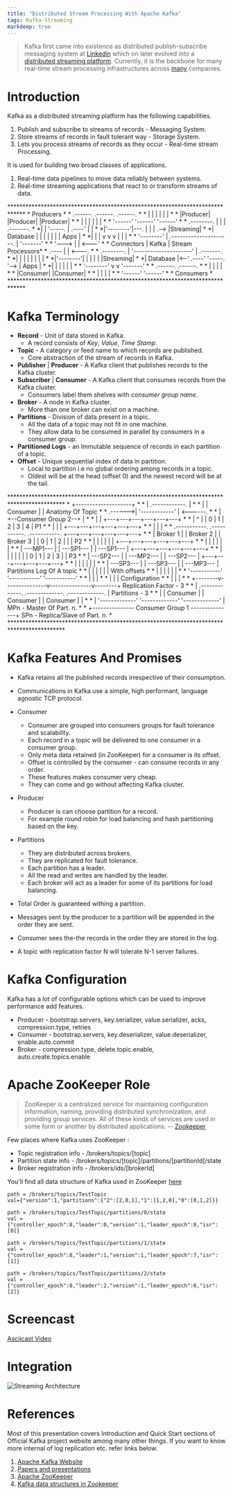 ```yaml
---
title: "Distributed Stream Processing With Apache Kafka"
tags: Kafka-Streaming 
markdeep: true
---
```


> Kafka first came into existence as distributed publish-subscribe messaging system at [Linkedin](https://engineering.linkedin.com/27/project-kafka-distributed-publish-subscribe-messaging-system-reaches-v06) which on later evolved into a [distributed streaming platform](https://kafka.apache.org/). Currently, it is the backbone for many real-time stream processing infrastructures across [many](https://cwiki.apache.org/confluence/display/KAFKA/Powered+By) companies.

Introduction
============
Kafka as a distributed streaming platform has the following capabilities.

1. Publish and subscribe to streams of records - Messaging System.
2. Store streams of records in fault tolerant way - Storage System.
3. Lets you process streams of records as they occur - Real-time stream Processing.

It is used for building two broad classes of applications.

1. Real-time data pipelines to move data reliably between systems.
2. Real-time streaming applications that react to or transform streams of data.


<div class="markdeep-diagram">
*****************************************************************************
*                              Producers                                    *
*                 .------.      .------.      .------.                      *
*                |        |    |        |    |        |                     *
*                |Producer|    |Producer|    |Producer|                     *
*                |        |    |        |    |        |                     *
*                 '------'      '------'      '------'                      *
* .--------.          |            |            |             .-------.     *
*|          |          '-----.     |      .----'             |         |    *
*|'--------'|---.             |    |     |              .--> |Streaming|    *
*| Database |    |            |    |     |             |     |   Apps  |    *
*|          |    |            v    v     v             |     |         |    *
* '--------'     |       .---------------------.       |      '-------'     *
*                 '---> |                       | <---'                     *
* Connectors            |         Kafka         |          Stream Processors*
*                 .---- |                       | <---.                     *
* .--------.     |       '---------------------'       |      .-------.     *
*|          |    |               |   |                 |     |         |    *
*|'--------'|    |               |   |                 |     |Streaming|    *
*| Database |<--'          .----'     '-----.           '--> |   Apps  |    *
*|          |             |                  |               |         |    *
* '--------'              v                  v                '-------'     *
*                      .------.          .------.                           *
*                     |        |        |        |                          *
*                     |Consumer|        |Consumer|                          *
*                     |        |        |        |                          *
*                      '------'          '------'                           *
*                               Consumers                                   *
*****************************************************************************
</div>

Kafka Terminology
=================
* **Record** - Unit of data stored in Kafka.
  + A record consists of *Key*, *Value*, *Time Stamp*.
* **Topic** - A category or feed name to which records are published.
  + Core abstraction of the stream of records in Kafka.
* **Publisher** \| **Producer** - A Kafka client that publishes records to the Kafka cluster.
* **Subscriber** \| **Consumer** - A Kafka client that consumes records from the Kafka cluster.
  + Consumers label them shelves with *consumer group name*.
* **Broker** - A node in Kafka cluster.
  + More than one broker can exist on a machine.
* **Partitions** - Division of data present in a topic.
  + All the data of a topic may not fit in one machine.
  + They allow data to be consumed in parallel by consumers in a consumer group.
* **Partitioned Logs** - an Immutable sequence of records in each partition of a topic.
* **Offset** - Unique sequential index of data in partition.
  + Local to partition i.e no global ordering among records in a topic.
  + Oldest will be at the head (offset 0) and the newest record will be at the tail.

<div class="markdeep-diagram">
******************************************************************************************
*               +--------------------+                                                   *
*               |   .------------.   |                                                   *
*               |   |  Consumer  |   |                       Anatomy Of Topic            *
*       .------>|   '------------'   | <------.                                          *
*      |        +--Consumer Group 2--+         |                                         *
*      |                                       |         +---+---+---+---+---+---+       *
*      |                   ^                   |         | 0 | 1 | 2 | 3 | 4 |     P1    *
*      |                   |                   |         +---+---+---+---+---+---+       *
*      |                   |                   |                                         *
*    .-----------.   .-----------.   .-----------.       +---+---+---+---+---+---+       *
*   |   Broker 1  | |   Broker 2  | |   Broker 3  |      | 0 | 1 | 2 |   |   |     P2    *
*   |             | |             | |             |      +---+---+---+---+---+---+       *
*   |             | |             | |             |                                      *
*   |  ---MP1---  | |  ---SP1---  | |  ---SP1---  |      +---+---+---+---+---+---+       *
*   |             | |             | |             |      | 0 | 1 | 2 | 3 |   |     P3    *
*   |  ---SP2---  | |  ---MP2---  | |  ---SP2---  |      +---+---+---+---+---+---+       *
*   |             | |             | |             |                                      *
*   |  ---SP3---  | |  ---SP3---  | |  ---MP3---  |       Partitions Log Of A topic      *
*   |             | |             | |             |             With offsets             *
*   |             | |             | |             |                                      *
*    '-----------'   '-----------'   '-----------'                                       *
*          |               |               |                                             *
*          |               |               |                   Configuration             *
*          |               |               |                                             *
* +--------v---------------v---------------v--------+    Replication Factor - 3          *
* | .-------------. .-------------. .-------------. |    Partitions - 3                  *
* | |  Consumer   | |  Consumer   | |  Consumer   | |                                    *
* | '-------------' '-------------' '-------------' |    MPn - Master Of Part. n.        *
* +--------------- Consumer Group 1  ---------------+    SPn - Replica/Slave of Part. n. *
******************************************************************************************
</div>

Kafka Features And Promises
===========================
* Kafka retains all the published records irrespective of their consumption.
* Communications in Kafka use a simple, high performant, language agnostic TCP protocol.
* Consumer 
  + Consumer are grouped into consumers groups for fault tolerance and scalability.
  + Each record in a topic will be delivered to one consumer in a consumer group.
  + Only meta data retained (in ZooKeeper) for a consumer is its offset.
  + Offset is controlled by the consumer - can consume records in any order.
  + These features makes consumer very cheap.
  + They can come and go without affecting Kafka cluster.
* Producer
  + Producer is can choose partition for a record.
  + For example round robin for load balancing and hash partitioning based on the key.
* Partitions
  + They are distributed across brokers.
  + They are replicated for fault tolerance.
  + Each partition has a leader.
  + All the read and writes are handled by the leader.
  + Each broker will act as a leader for some of its partitions for load balancing.

* Total Order is guaranteed withing a partition.
* Messages sent by the producer to a partition will be appended in the order they are sent.
* Consumer sees the-the records in the order they are stored in the log.
* A topic with replication factor N will tolerate N-1 server failures.

Kafka Configuration
===================
Kafka has a lot of configurable options which can be used to improve performance add features.

* Producer - bootstrap.servers, key.serializer, value.serializer, acks, compression.type, retries
* Consumer - bootstrap.servers, key.deserializer, value.deserializer, enable.auto.commit
* Broker - compression.type, delete.topic.enable, auto.create.topics.enable

Apache ZooKeeper Role
=====================
> ZooKeeper is a centralized service for maintaining configuration information, naming, providing distributed synchronization, and providing group services. All of these kinds of services are used in some form or another by distributed applications. -- [Zookeeper](https://zookeeper.apache.org/)

Few places where Kafka uses ZooKeeper :

* Topic registration info - /brokers/topics/[topic]
* Partition state info - /brokers/topics/[topic]/partitions/[partitionId]/state
* Broker registration info - /brokers/ids/[brokerId]

You'll find all data structure of Kafka used in ZooKeeper [here](https://cwiki.apache.org/confluence/display/KAFKA/Kafka+data+structures+in+Zookeeper)

~~~~~~~~~~~~~~~~~~~~~~~~~~~~~~~
path = /brokers/topics/TestTopic
val={"version":1,"partitions":{"2":[2,0,1],"1":[1,2,0],"0":[0,1,2]}}

path = /brokers/topics/TestTopic/partitions/0/state 
val = {"controller_epoch":8,"leader":0,"version":1,"leader_epoch":8,"isr":[0]}

path = /brokers/topics/TestTopic/partitions/1/state
val = {"controller_epoch":8,"leader":1,"version":1,"leader_epoch":7,"isr":[1]}

path = /brokers/topics/TestTopic/partitions/2/state
val = {"controller_epoch":8,"leader":2,"version":1,"leader_epoch":6,"isr":[2]}
~~~~~~~~~~~~~~~~~~~~~~~~~~~~~~~~

Screencast
================
[Asciicast Video](https://asciinema.org/a/97315)


Integration
================
![Streaming Architecture](/assets/images/streaming-architecture.svg)




References
==========
Most of this presentation covers Introduction and Quick Start sections of Official Kafka project website among many other things.
If you want to know more internal of log replication etc. refer links below.

1. [Apache Kafka Website](https://kafka.apache.org/)
2. [Papers and presentations](https://cwiki.apache.org/confluence/display/KAFKA/Kafka+papers+and+presentations)
3. [Apache ZooKeeper](https://zookeeper.apache.org/)
4. [Kafka data structures in Zookeeper](https://cwiki.apache.org/confluence/display/KAFKA/Kafka+data+structures+in+Zookeeper)

